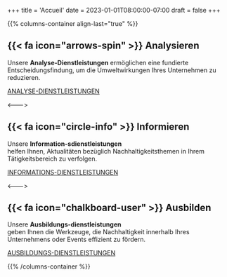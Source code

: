 +++
title = 'Accueil'
date = 2023-01-01T08:00:00-07:00
draft = false
+++


{{% columns-container align-last="true" %}}

## {{< fa icon="arrows-spin" >}} Analysieren

Unsere **Analyse-Dienstleistungen** ermöglichen eine fundierte Entscheidungsfindung, um die Umweltwirkungen Ihres Unternehmen zu reduzieren.


[ANALYSE-DIENSTLEISTUNGEN](services/analyser)

<--->

## {{< fa icon="circle-info" >}} Informieren

Unsere **Information-sdienstleistungen** <br> helfen Ihnen, Aktualitäten bezüglich Nachhaltigkeitsthemen in Ihrem Tätigkeitsbereich zu verfolgen.


[INFORMATIONS-DIENSTLEISTUNGEN](services/informer)

<--->

## {{< fa icon="chalkboard-user" >}} Ausbilden

Unsere **Ausbildungs-dienstleistungen** <br> geben Ihnen die Werkzeuge, die Nachhaltigkeit innerhalb Ihres Unternehmens oder Events effizient zu fördern.


[AUSBILDUNGS-DIENSTLEISTUNGEN](services/former)

{{% /columns-container %}}